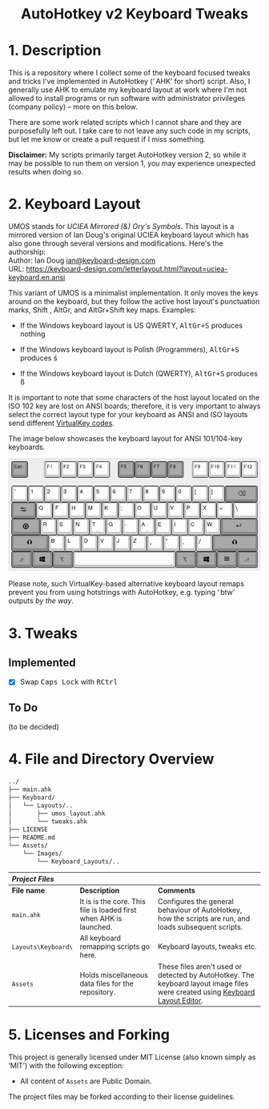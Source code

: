 <h1 align="center">AutoHotkey v2 Keyboard Tweaks</h1>

# 1. Description

This is a repository where I collect some of the keyboard focused tweaks and tricks I've implemented in AutoHotkey (‘ AHK’ for short) script. Also, I generally use AHK to emulate my keyboard layout at work where I'm not allowed to install programs or run software with administrator privileges (company policy) – more on this below.

There are some work related scripts which I cannot share and they are purposefully left out. I take care to not leave any such code in my scripts, but let me know or create a pull request if I miss something.

**Disclaimer:** My scripts primarily target AutoHotkey version 2, so while it may be possible to run them on version 1, you may experience unexpected results when doing so.

# 2. Keyboard Layout

UMOS stands for *UCIEA Mirrored (&) Ory's Symbols*. This layout is a mirrored version of Ian Doug's original UCIEA keyboard layout which has also gone through several versions and modifications. Here's the authorship:  
Author: Ian Doug <ian@keyboard-design.com>  
URL: https://keyboard-design.com/letterlayout.html?layout=uciea-keyboard.en.ansi

This variant of UMOS is a minimalist implementation. It only moves the keys around on the keyboard, but they follow the active host layout's punctuation marks, Shift , AltGr, and AltGr+Shift key maps. Examples:

* If the Windows keyboard layout is US QWERTY, <kbd>AltGr+S</kbd> produces nothing

* If the Windows keyboard layout is Polish (Programmers), <kbd>AltGr+S</kbd> produces ś

* If the Windows keyboard layout is Dutch (QWERTY), <kbd>AltGr+S</kbd> produces ß

It is important to note that some characters of the host layout located on the ISO 102 key are lost on ANSI boards; therefore, it is very important to always select the correct layout type for your keyboard as ANSI and ISO layouts send different [VirtualKey codes](https://docs.microsoft.com/en-us/windows/win32/inputdev/virtual-key-codes).

The image below showcases the keyboard layout for ANSI 101/104-key keyboards.

![UMOS keyboard layout](Assets/Images/Keyboard_Layouts/UMOS_ANSI.png)

Please note, such VirtualKey-based alternative keyboard layout remaps prevent you from using hotstrings with AutoHotkey, e.g. typing ‘ btw’ outputs *by the way*.

# 3. Tweaks

## Implemented

- [x] Swap <kbd>Caps Lock</kbd> with <kbd>RCtrl</kbd>

## To Do

(to be decided)

# 4. File and Directory Overview

```
../
├── main.ahk
├── Keyboard/
│   └── Layouts/..
│       ├── umos_layout.ahk
│       └── tweaks.ahk
├── LICENSE
├── README.md
└── Assets/
    └── Images/
        └── Keyboard_Layouts/..
```
| ***Project Files*** |  |  |
| :--- | :--- | :--- |
| **File name** | **Description** | **Comments** |
| `main.ahk` | It is is the core. This file is loaded first when AHK is launched. | Configures the general behaviour of AutoHotkey, how the scripts are run, and loads subsequent scripts. |
| `Layouts\Keyboard\` | All keyboard remapping scripts go here. | Keyboard layouts, tweaks etc. |
| `Assets` | Holds miscellaneous data files for the repository. | These files aren't used or detected by AutoHotkey. The keyboard layout image files were created using [Keyboard Layout Editor](http://keyboard-layout-editor.com). |

# 5. Licenses and Forking

This project is generally licensed under MIT License (also known simply as ‘MIT’) with the following exception:

* All content of `Assets` are Public Domain.

The project files may be forked according to their license guidelines.